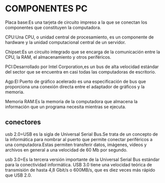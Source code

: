 # COMPONENTES PC

Placa base:Es una tarjeta de circuito impreso a la que se conectan los componentes que constituyen la computadora.

CPU:Una CPU, o unidad central de procesamiento, es un componente de hardware y la unidad computacional central de un servidor.

Chipset:Es un circuito integrado que se encarga de la comunicación entre la CPU, la RAM, el almacenamiento y otros periféricos.

PCI:Desarrollado por Intel Corporation,es un bus de alta velocidad estándar del sector que se encuentra en casi todas las computadoras de escritorio.

Agp:El Puerto de gráfico acelerado es una especificación de bus que proporciona una conexión directa entre el adaptador de gráficos y la memoria.

Memoria RAM:Es la memoria de la computadora que almacena la información que un programa necesita mientras se ejecuta.

## conectores

usb 2.0=USB es la sigla de Universal Serial Bus.Se trata de un concepto de la informática para nombrar al puerto que permite conectar periféricos a una computadora.Estas permiten transferir datos, imágenes, vídeos y archivos en general a una velocidad de 60 Mb por segundo.

usb 3.0=Es la tercera versión importante de la Universal Serial Bus estándar para la conectividad informática. USB 3.0 tiene una velocidad teórica de transmisión de hasta 4,8 Gbit/s o 600MB/s, que es diez veces más rápido que USB 2.0.

